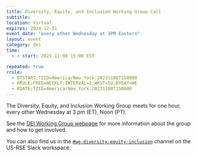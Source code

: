 ```yaml
---
title: Diversity, Equity, and Inclusion Working Group Call
subtitle:
location: Virtual
expires: 2024-12-31
event_date: "every other Wednesday at 3PM Eastern"
layout: event
category: dei
time:
  - - start: 2023-11-08 15:00 EST

repeated: true
rrule:
  - DTSTART;TZID=America/New_York:20231108T150000
  - RRULE:FREQ=WEEKLY;INTERVAL=2;WKST=SU;BYDAY=WE
  - RDATE;TZID=America/New_York:20231108T150000
---
```


The Diversity, Equity, and Inclusion Working Group meets for one hour, every
other Wednesday at 3 pm (ET), Noon (PT).

See the [DEI Working Group webpage](https://us-rse.org/wg/dei/) for more
information about the group and how to get involved.

You can also find us in the
[`#wg-diversity-equity-inclusion`](https://usrse.slack.com/archives/C03V3CY5MSQ)
channel on the US-RSE Slack workspace.
